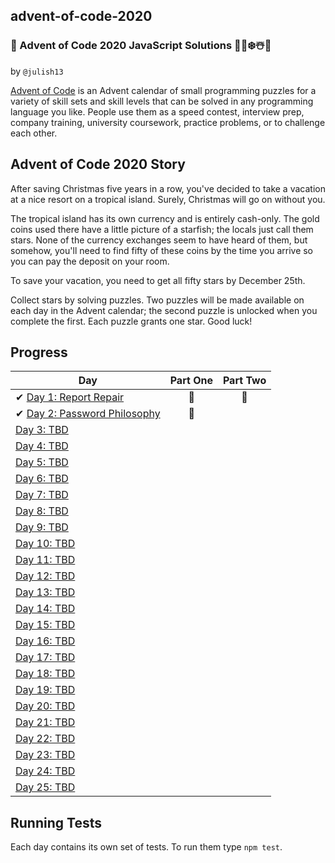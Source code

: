 ## advent-of-code-2020

### 🎄 Advent of Code 2020 JavaScript Solutions 🎅🌟❄️☃️🎁

by `@julish13`

[Advent of Code](https://adventofcode.com/2020) is an Advent calendar of small programming puzzles for a variety of skill sets and skill levels that can be solved in any programming language you like. People use them as a speed contest, interview prep, company training, university coursework, practice problems, or to challenge each other.

## Advent of Code 2020 Story

After saving Christmas five years in a row, you've decided to take a vacation at a nice resort on a tropical island. Surely, Christmas will go on without you.

The tropical island has its own currency and is entirely cash-only. The gold coins used there have a little picture of a starfish; the locals just call them stars. None of the currency exchanges seem to have heard of them, but somehow, you'll need to find fifty of these coins by the time you arrive so you can pay the deposit on your room.

To save your vacation, you need to get all fifty stars by December 25th.

Collect stars by solving puzzles. Two puzzles will be made available on each day in the Advent calendar; the second puzzle is unlocked when you complete the first. Each puzzle grants one star. Good luck!

## Progress

| Day                                                                                             | Part One | Part Two |
| ----------------------------------------------------------------------------------------------- | :------: | :------: |
| ✔ [Day 1: Report Repair](https://github.com/julish13/advent-of-code-2020/tree/main/day-1)       |    🌟    |    🌟    |
| ✔ [Day 2: Password Philosophy](https://github.com/julish13/advent-of-code-2020/tree/main/day-2) |    🌟    |          |
| [Day 3: TBD]()                                                                                  |          |          |
| [Day 4: TBD]()                                                                                  |          |          |
| [Day 5: TBD]()                                                                                  |          |          |
| [Day 6: TBD]()                                                                                  |          |          |
| [Day 7: TBD]()                                                                                  |          |          |
| [Day 8: TBD]()                                                                                  |          |          |
| [Day 9: TBD]()                                                                                  |          |          |
| [Day 10: TBD]()                                                                                 |          |          |
| [Day 11: TBD]()                                                                                 |          |          |
| [Day 12: TBD]()                                                                                 |          |          |
| [Day 13: TBD]()                                                                                 |          |          |
| [Day 14: TBD]()                                                                                 |          |          |
| [Day 15: TBD]()                                                                                 |          |          |
| [Day 16: TBD]()                                                                                 |          |          |
| [Day 17: TBD]()                                                                                 |          |          |
| [Day 18: TBD]()                                                                                 |          |          |
| [Day 19: TBD]()                                                                                 |          |          |
| [Day 20: TBD]()                                                                                 |          |          |
| [Day 21: TBD]()                                                                                 |          |          |
| [Day 22: TBD]()                                                                                 |          |          |
| [Day 23: TBD]()                                                                                 |          |          |
| [Day 24: TBD]()                                                                                 |          |          |
| [Day 25: TBD]()                                                                                 |          |          |

## Running Tests

Each day contains its own set of tests. To run them type `npm test`.
